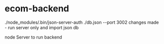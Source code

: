 # ecom-backend
 ./node_modules/.bin/json-server-auth ./db.json --port 3002
changes  made - run server only and import json db

node Server to run backend